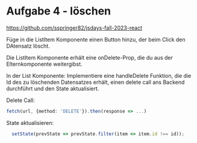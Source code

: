 # Aufgabe 4 - löschen

https://github.com/sspringer82/jsdays-fall-2023-react

Füge in die ListItem Komponente einen Button hinzu, der beim Click den DAtensatz löscht.

Die ListItem Komponente erhält eine onDelete-Prop, die du aus der Elternkomponente weitergibst.

In der List Komponente: Implementiere eine handleDelete Funktion, die die Id des zu löschenden Datensatzes erhält, einen delete call ans Backend durchführt und den State aktualisiert.

Delete Call:
```ts
fetch(url, {method: 'DELETE'}).then(response => ...)
```

State aktualisieren:
```ts
  setState(prevState => prevState.filter(item => item.id !== id));
```

